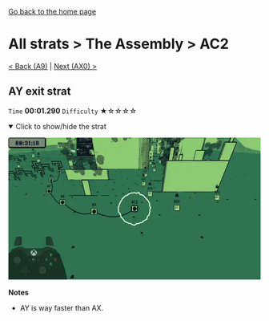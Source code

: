 [Go back to the home page](https://github.com/Doublevil/scbspeedrun)

# All strats > The Assembly > AC2

[< Back (A9)](https://github.com/Doublevil/scbspeedrun/blob/main/levels/all_lvl/A/A9.md) | [Next (AX0) >](https://github.com/Doublevil/scbspeedrun/blob/main/levels/all_lvl/A/AX0.md)

## AY exit strat

`Time` **00:01.290** `Difficulty` ★☆☆☆☆
<details open>
  <summary>Click to show/hide the strat</summary>

  [![Strat animation](https://github.com/Doublevil/scbspeedrun/blob/main/media/levels/A/AC2_AYStrat.webp)](https://github.com/Doublevil/scbspeedrun/blob/main/media/levels/A/AC2_AYStrat.mp4?raw=true)

  **Notes**
  - AY is way faster than AX.
</details>
